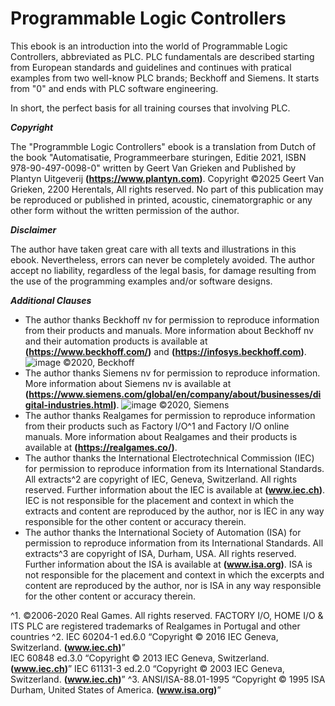 # Programmable Logic Controllers

This ebook is an introduction into the world of Programmable Logic Controllers, abbreviated as PLC. 
PLC fundamentals are described starting from European standards and guidelines and continues with pratical examples from two well-know PLC brands; Beckhoff and Siemens.
It starts from "0" and ends with PLC software engineering.

In short, the perfect basis for all training courses that involving PLC.

***Copyright***

The "Programmble Logic Controllers" ebook is a translation from Dutch of the book "Automatisatie, Programmeerbare sturingen, Editie 2021, ISBN 978-90-497-0098-0" written by Geert Van Grieken and Published by Plantyn Uitgeverij **(https://www.plantyn.com)**.
Copyright ©2025 Geert Van Grieken, 2200 Herentals, All rights reserved. No part of this publication may be reproduced or published in printed, acoustic, cinematorgraphic or any other form without the written permission of the author.

***Disclaimer***

The author have taken great care with all texts and illustrations in this ebook. Nevertheless, errors can never be completely avoided. 
The author accept no liability, regardless of the legal basis, for damage resulting from the use of the programming examples and/or software designs.

***Additional Clauses***

- The author thanks Beckhoff nv for permission to reproduce information from their products and manuals. More information about Beckhoff nv and their automation products is available at **(https://www.beckhoff.com/)** and **(https://infosys.beckhoff.com)**. 
![image](https://github.com/user-attachments/assets/af8e985f-263d-4982-aa67-1b4a008765bb) ©2020, Beckhoff
- The author thanks Siemens nv for permission to reproduce information. More information about Siemens nv is available at **(https://www.siemens.com/global/en/company/about/businesses/digital-industries.html)**. 
![image](https://github.com/user-attachments/assets/fe210e99-3a5e-40e0-ba5c-42bb00996b18) ©2020, Siemens
- The author thanks Realgames for permission to reproduce information from their products such as Factory I/O^1 and Factory I/O online manuals. More information about Realgames and their products is available at **(https://realgames.co/)**.
- The author thanks the International Electrotechnical Commission (IEC) for permission to reproduce information from its International Standards. All extracts^2 are copyright of IEC, Geneva, Switzerland. All rights reserved. Further information about the IEC is available at **(www.iec.ch)**. IEC is not responsible for the placement and context in which the extracts and content are reproduced by the author, nor is IEC in any way responsible for the other content or accuracy therein.
- The author thanks the International Society of Automation (ISA) for permission to reproduce information from its International Standards. All extracts^3 are copyright of ISA, Durham, USA. All rights reserved. Further information about the ISA is available at **(www.isa.org)**. ISA is not responsible for the placement and context in which the excerpts and content are reproduced by the author, nor is ISA in any way responsible for the other content or accuracy therein.

^1. ©2006-2020 Real Games. All rights reserved. FACTORY I/O, HOME I/O & ITS PLC are registered trademarks of Realgames in Portugal and other countries
^2. IEC 60204-1 ed.6.0  “Copyright © 2016 IEC Geneva, Switzerland. **(www.iec.ch)**”  
IEC 60848 ed.3.0  “Copyright © 2013 IEC Geneva, Switzerland. **(www.iec.ch)**” 
IEC 61131-3 ed.2.0  “Copyright © 2003 IEC Geneva, Switzerland. **(www.iec.ch)**” 
^3. ANSI/ISA-88.01-1995 “Copyright © 1995 ISA Durham, United States of America.  **(www.isa.org)**”
